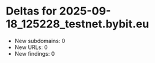 # Deltas for 2025-09-18_125228_testnet.bybit.eu
- New subdomains: 0
- New URLs: 0
- New findings: 0
